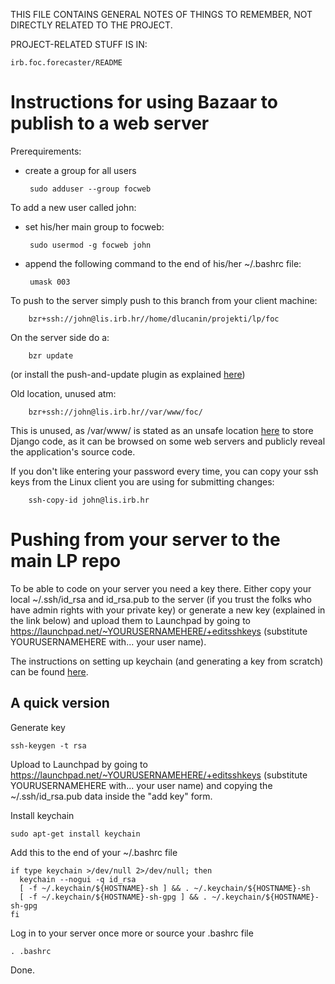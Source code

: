 
THIS FILE CONTAINS GENERAL NOTES OF THINGS TO REMEMBER, NOT DIRECTLY RELATED TO THE PROJECT.

PROJECT-RELATED STUFF IS IN:

    irb.foc.forecaster/README


Instructions for using Bazaar to publish to a web server
=================================================

Prerequirements:

 - create a group for all users

        sudo adduser --group focweb

To add a new user called john:

 - set his/her main group to focweb:

        sudo usermod -g focweb john

 - append the following command to the end of his/her ~/.bashrc file:

        umask 003

To push to the server simply push to this branch from your client machine:

        bzr+ssh://john@lis.irb.hr//home/dlucanin/projekti/lp/foc

On the server side do a:

        bzr update

(or install the push-and-update plugin as explained [here](http://wiki.bazaar.canonical.com/BazaarForWebDevs))

Old location, unused atm:

        bzr+ssh://john@lis.irb.hr//var/www/foc/

This is unused, as /var/www/ is stated as an unsafe location [here](https://docs.djangoproject.com/en/1.4/intro/tutorial01/) to store Django code, as it can be browsed on some web servers and publicly reveal the application's source code.

If you don't like entering your password every time, you can copy your ssh keys from the Linux client you are using for submitting changes:

        ssh-copy-id john@lis.irb.hr

Pushing from your server to the main LP repo
=============================================

To be able to code on your server you need a key there. Either copy your local ~/.ssh/id_rsa and id_rsa.pub to the server (if you trust the folks who have admin rights with your private key) or generate a new key (explained in the link below) and upload them to Launchpad by going to https://launchpad.net/~YOURUSERNAMEHERE/+editsshkeys (substitute YOURUSERNAMEHERE with... your user name).

The instructions on setting up keychain (and generating a key from scratch) can be found [here](http://www.cyberciti.biz/faq/ssh-passwordless-login-with-keychain-for-scripts/).


A quick version
---------------
Generate key

    ssh-keygen -t rsa

Upload to Launchpad by going to https://launchpad.net/~YOURUSERNAMEHERE/+editsshkeys (substitute YOURUSERNAMEHERE with... your user name) and copying the ~/.ssh/id_rsa.pub data inside the "add key" form.

Install keychain

    sudo apt-get install keychain

Add this to the end of your ~/.bashrc file

    if type keychain >/dev/null 2>/dev/null; then
      keychain --nogui -q id_rsa
      [ -f ~/.keychain/${HOSTNAME}-sh ] && . ~/.keychain/${HOSTNAME}-sh
      [ -f ~/.keychain/${HOSTNAME}-sh-gpg ] && . ~/.keychain/${HOSTNAME}-sh-gpg
    fi

Log in to your server once more or source your .bashrc file

    . .bashrc

Done.